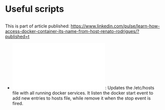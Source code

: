 # Useful scripts

## 
This is part of article published: https://www.linkedin.com/pulse/learn-how-access-docker-container-its-name-from-host-renato-rodrigues/?published=t

- ![docker-update-hosts.sh](docker-update-hosts.sh): Updates the /etc/hosts file with all running docker services.
It listen the docker start event to add new entries to hosts file, while remove it when the stop event is fired.